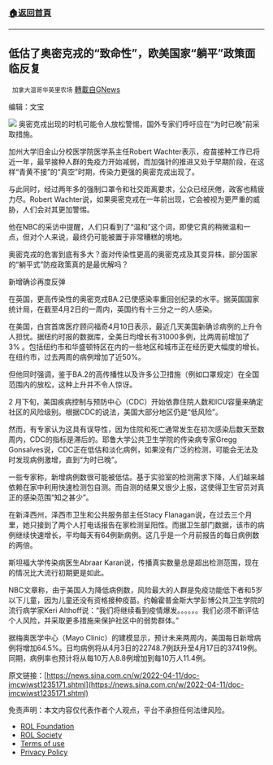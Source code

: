 ###  [:house:返回首頁](https://github.com/ourhimalayas/txt)
---


## 低估了奥密克戎的“致命性”，欧美国家“躺平”政策面临反复
` 加拿大温哥华英里农场` [轉載自GNews](https://gnews.org/zh-hans/2331563/)

编辑：文宝


![](https://assets.gnews.org/wp-content/uploads/2022/04/8-28.jpg)
奥密克戎出现的时机可能令人放松警惕，国外专家们呼吁应在“为时已晚”前采取措施。

加州大学旧金山分校医学院医学系主任Robert Wachter表示，疫苗接种工作已将近一年，最早接种人群的免疫力开始减弱，而加强针的推进又处于早期阶段，在这样“青黄不接”的“真空”时期，传染力更强的奥密克戎出现了。

与此同时，经过两年多的强制口罩令和社交距离要求，公众已经厌倦，政客也精疲力尽。Robert Wachter说，如果奥密克戎在一年前出现，它会被视为更严重的威胁，人们会对其更加警惕。

他在NBC的采访中提醒，人们只看到了“温和”这个词，即使它真的稍微温和一点，但对个人来说，最终仍可能被置于非常糟糕的境地。

奥密克戎的危害到底有多大？面对传染性更高的奥密克戎及其变异株，部分国家的“躺平式”防疫政策真的是最优解吗？

新增确诊再度反弹

在英国，更高传染性的奥密克戎BA.2已使感染率重回创纪录的水平。据英国国家统计局，在截至4月2日的一周内，英国约有十三分之一的人感染。

在美国，白宫首席医疗顾问福奇4月10日表示，最近几天美国新确诊病例的上升令人担忧。据纽约时报的数据库，全美日均增长有31000多例，比两周前增加了3% 。包括纽约市和华盛顿特区在内的一些地区和城市正在经历更大幅度的增长。在纽约市，过去两周的病例增加了近50%。

但他同时强调，鉴于BA.2的高传播性以及许多公卫措施（例如口罩规定）在全国范围内的放松，这种上升并不令人惊讶。

2 月下旬，美国疾病控制与预防中心（CDC）开始依靠住院人数和ICU容量来确定社区的风险级别。根据CDC的说法，美国大部分地区仍是“低风险”。

然而，有专家认为这具有误导性，因为住院和死亡通常发生在初次感染后数天至数周内，CDC的指标是滞后的。耶鲁大学公共卫生学院的传染病专家Gregg Gonsalves说，CDC正在低估和淡化病例，如果没有广泛的检测，可能会无法及时发现病例激增，直到“为时已晚”。

一些专家称，新增病例数很可能被低估。基于实验室的检测需求下降，人们越来越依赖在家中利用快速检测包自测。而自测的结果又很少上报，这使得卫生官员对真正的感染范围“知之甚少”。

在新泽西州，泽西市卫生和公共服务部主任Stacy Flanagan说，在过去三个月里，她只接到了两个人打电话报告在家检测呈阳性。而据卫生部门数据，该市的病例继续快速增长，平均每天有64例新病例。这几乎是一个月前报告的每日病例数的两倍。

斯坦福大学传染病医生Abraar Karan说，传播真实数量总是超出检测范围，现在的情况比大流行初期更是如此。

NBC文章称，由于美国人为降低病例数，风险最大的人群是免疫功能低下者和5岁以下儿童，因为儿童还没有资格接种疫苗。约翰霍普金斯大学彭博公共卫生学院的流行病学家Keri Althoff说：“我们将继续看到疫情爆发。。。。。。我们必须不断评估个人风险，并采取更多措施来保护社区中的弱势群体。”

据梅奥医学中心（Mayo Clinic）的建模显示，预计未来两周内，美国每日新增病例将增加64.5%。日均病例将从4月3日的22748.7例跃升至4月17日的37419例。同期，病例率也预计将从每10万人8.8例增加到每10万人11.4例。

原文链接：[https://news.sina.com.cn/w/2022-04-11/doc-imcwiwst1235171.shtml](https://news.sina.com.cn/w/2022-04-11/doc-imcwiwst1235171.shtml)



 

免责声明：本文内容仅代表作者个人观点，平台不承担任何法律风险。

- [ROL Foundation](https://rolfoundation.org/)
- [ROL Society](https://rolsociety.org/)
- [Terms of use](https://gnews.org/terms-of-use-3/)
- [Privacy Policy](https://gnews.org/privacy-policy/)

